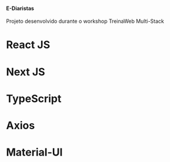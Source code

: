 

#### E-Diaristas

Projeto desenvolvido durante o workshop TreinaWeb Multi-Stack

# React JS
# Next JS
# TypeScript
# Axios
# Material-UI


